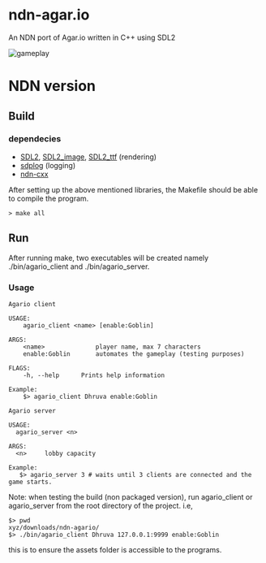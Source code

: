 # ndn-agar.io
An NDN port of Agar.io written in C++ using SDL2

![gameplay](https://user-images.githubusercontent.com/30603669/79047318-7cf79c80-7c33-11ea-9ca3-ef8395db7072.png)

# NDN version
## Build
### dependecies
- [SDL2](https://lazyfoo.net/tutorials/SDL/01_hello_SDL/linux/index.php), [SDL2_image](https://lazyfoo.net/tutorials/SDL/06_extension_libraries_and_loading_other_image_formats/linux/index.php), [SDL2_ttf](https://lazyfoo.net/tutorials/SDL/16_true_type_fonts/index.php) (rendering)
- [sdplog](https://github.com/gabime/spdlog) (logging)
- [ndn-cxx](https://named-data.net/doc/ndn-cxx/current/INSTALL.html)

After setting up the above mentioned libraries, the Makefile should be able to compile the program.
```
> make all
```

## Run
After running make, two executables will be created namely ./bin/agario_client and ./bin/agario_server.

### Usage
```
Agario client

USAGE:
    agario_client <name> [enable:Goblin]

ARGS:
    <name>              player name, max 7 characters
    enable:Goblin       automates the gameplay (testing purposes)

FLAGS:
    -h, --help      Prints help information

Example:
    $> agario_client Dhruva enable:Goblin
```
```
Agario server

USAGE:
  agario_server <n>
 
ARGS:
  <n>     lobby capacity

Example:
   $> agario_server 3 # waits until 3 clients are connected and the game starts.
```

Note: when testing the build (non packaged version), run agario_client or agario_server from the root directory of the project. i.e,
```
$> pwd
xyz/downloads/ndn-agario/
$> ./bin/agario_client Dhruva 127.0.0.1:9999 enable:Goblin
```
this is to ensure the assets folder is accessible to the programs.
